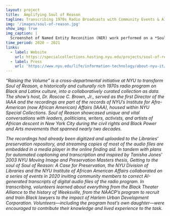 ```yaml
---
layout: project
title:  Amplifying Soul of Reason
tagline: Transcribing 1970s Radio Broadcasts with Community Events & AI Scripts
img: '/images/soul-of-reason.jpg'
show_img: true
img_caption: |
  Screenshot of Named Entity Reconition (NER) work performed on a *Soul of Reason* transcription by Nyla Ennels. Retrieved from [Raising the Volume! Amplifying *Soul of Reason*](https://specialcollections.hosting.nyu.edu/projects/soul-of-reason/updates/creating-a-named-entity-recognition-pipeline/).
time_period: 2020 – 2021
links:
  - label: Website
    url: https://specialcollections.hosting.nyu.edu/projects/soul-of-reason/
  - label: Press
    url: 'https://www.nyu.edu/life/information-technology/about-nyu-it/nyu-it-news/the-download/the-download-features/soul-of-reason-dlts.html'
---
```


*“Raising the Volume” is a cross-departmental initiative at NYU to transform Soul of Reason, a historically and culturally rich 1970s radio program on Black and Latinx culture, into a collaboratively curated collection as data. The show’s host, Dr. Roscoe C. Brown, Jr., served as the first Director of the IAAA and the recordings are part of the records of NYU’s Institute for Afro-American (now African American) Affairs (IAAA), housed within NYU Special Collections. Soul of Reason showcased unique and vital conversations with leaders, politicians, writers, activists, and artists of African descent in New York City during the civil rights and Black Power and Arts movements that spanned nearly two decades.*

*The recordings had already been digitized and uploaded to the Libraries’ preservation repository, and streaming copies of most of the audio files are embedded in a media player in the online finding aid. In tandem with plans for automated captioning and transcription and inspired by Tanisha Jones' 2003 NYU Moving Image and Preservation Masters thesis, Getting to the soul of Soul of Reason: A Case for Preservation, the NYU Division of Libraries and the NYU Institute of African American Affairs collaborated on a series of events in 2020 inviting community members to correct AI-generated transcripts of digital audio files of the radio program. In transcribing, volunteers learned about everything from the Black Theater Alliance to the history of Weeksville, from the NAACP’s program to recruit and train Black lawyers to the impact of Harlem Urban Development Corporation. Volunteers—including the program host’s own daughter—were encouraged to contribute their knowledge and lived experience to the task.*

